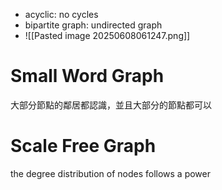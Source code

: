 - acyclic: no cycles
- bipartite graph: undirected graph
- ![[Pasted image 20250608061247.png]]

# Small Word Graph
大部分節點的鄰居都認識，並且大部分的節點都可以
# Scale Free Graph
the degree distribution of nodes follows a power
